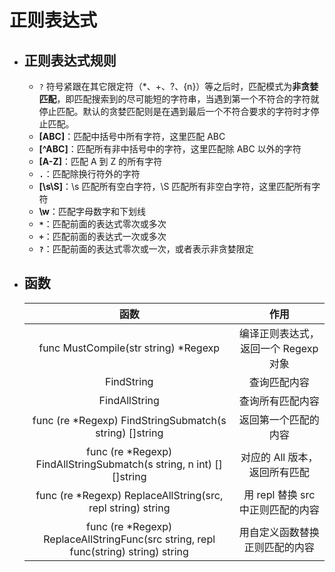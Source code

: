 # 正则表达式
- ## 正则表达式规则
  - `?` 符号紧跟在其它限定符（*、+、?、{n}）等之后时，匹配模式为**非贪婪匹配**，即匹配搜索到的尽可能短的字符串，当遇到第一个不符合的字符就停止匹配。默认的贪婪匹配则是在遇到最后一个不符合要求的字符时才停止匹配。
  - **[ABC]**：匹配中括号中所有字符，这里匹配 ABC
  - **[^ABC]**：匹配所有非中括号中的字符，这里匹配除 ABC 以外的字符
  - **[A-Z]**：匹配 A 到 Z 的所有字符
  - **`.`**：匹配除换行符外的字符
  - **[\s\S]**：\s 匹配所有空白字符，\S 匹配所有非空白字符，这里匹配所有字符
  - **\w**：匹配字母数字和下划线
  - **`*`**：匹配前面的表达式零次或多次
  - **`+`**：匹配前面的表达式一次或多次
  - **`?`**：匹配前面的表达式零次或一次，或者表示非贪婪限定
- ## 函数
    | 函数 | 作用 |
    | :-: | :-: |
    | func MustCompile(str string) *Regexp | 编译正则表达式，返回一个 Regexp 对象 |
    | FindString | 查询匹配内容 |
    | FindAllString | 查询所有匹配内容 |
    | func (re *Regexp) FindStringSubmatch(s string) []string | 返回第一个匹配的内容 |
    | func (re *Regexp) FindAllStringSubmatch(s string, n int) [][]string | 对应的 All 版本，返回所有匹配 |
    | func (re *Regexp) ReplaceAllString(src, repl string) string | 用 repl 替换 src 中正则匹配的内容 |
    | func (re *Regexp) ReplaceAllStringFunc(src string, repl func(string) string) string | 用自定义函数替换正则匹配的内容 |